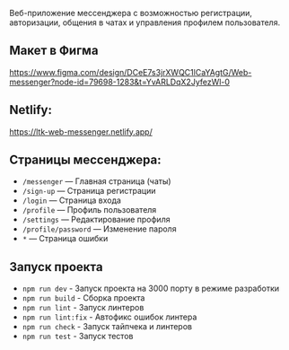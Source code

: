 
Веб-приложение мессенджера с возможностью регистрации, авторизации, общения в чатах и управления профилем пользователя.

## Макет в Фигма

https://www.figma.com/design/DCeE7s3jrXWQC1lCaYAgtG/Web-messenger?node-id=79698-1283&t=YvARLDqX2JyfezWl-0


## Netlify:
https://ltk-web-messenger.netlify.app/

## Страницы мессенджера:

- `/messenger` — Главная страница (чаты)
- `/sign-up` — Страница регистрации
- `/login` — Страница входа
- `/profile` — Профиль пользователя
- `/settings` — Редактирование профиля
- `/profile/password` — Изменение пароля
- `*` — Страница ошибки

## Запуск проекта

* `npm run dev` - Запуск проекта на 3000 порту в режиме разработки
* `npm run build` - Сборка проекта
* `npm run lint` - Запуск линтеров
* `npm run lint:fix` - Автофикс ошибок линтера
* `npm run check` - Запуск тайпчека и линтеров
* `npm run test` - Запуск тестов

